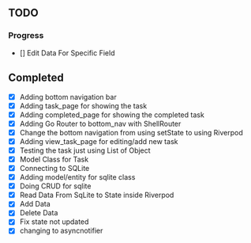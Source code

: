 ## TODO

### Progress

- [] Edit Data For Specific Field

## Completed

- [x] Adding bottom navigation bar
- [x] Adding task_page for showing the task
- [x] Adding completed_page for showing the completed task
- [x] Adding Go Router to bottom_nav with ShellRouter
- [x] Change the bottom navigation from using setState to using Riverpod
- [x] Adding view_task_page for editing/add new task
- [x] Testing the task just using List of Object
- [x] Model Class for Task
- [x] Connecting to SQLite
- [x] Adding model/entity for sqlite class
- [x] Doing CRUD for sqlite
- [x] Read Data From SqLite to State inside Riverpod
- [x] Add Data
- [x] Delete Data
- [x] Fix state not updated
- [x] changing to asyncnotifier
